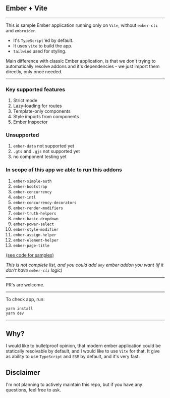 ## Ember + Vite

---

This is sample Ember application running only on `Vite`, without `ember-cli` and `embroider`.

* It's `TypeScript`'ed by default.
* It uses `vite` to build the app.
* `tailwind` used for styling.


Main difference with classic Ember application, is that we don't trying to automatically resolve addons and it's dependencies - we just import them directly, only once needed.

---

### Key supported features

1. Strict mode
1. Lazy-loading for routes
1. Template-only components
1. Style imports from components
1. Ember Inspector


### Unsupported

1. `ember-data` not supported yet
1. `.gts` and `.gjs` not supported yet
1. no component testing yet


### In scope of this app we able to run this addons

1. `ember-simple-auth`
1. `ember-bootstrap`
1. `ember-concurrency`
1. `ember-intl`
1. `ember-concurrency-decorators`
1. `ember-render-modifiers`
1. `ember-truth-helpers`
1. `ember-basic-dropdown`
1. `ember-power-select`
1. `ember-style-modifier`
1. `ember-assign-helper`
1. `ember-element-helper`
1. `ember-page-title`

[(see code for samples)](https://github.com/lifeart/demo-ember-vite/tree/master/src/addons)


*This is not complete list, and you could add `any` ember addon you want (if it don't have `ember-cli` logic)*

---

PR's are welcome.

---

To check app, run:

```bash
yarn install
yarn dev
```

---


## Why?

I would like to bulletproof opinion, that modern ember application could be statically resolvable by default, and I would like to use `Vite` for that. It give as ability to use `TypeScript` and `ESM` by default, and it's very fast.

## Disclaimer

I'm not planning to actively maintain this repo, but if you have any questions, feel free to ask.
